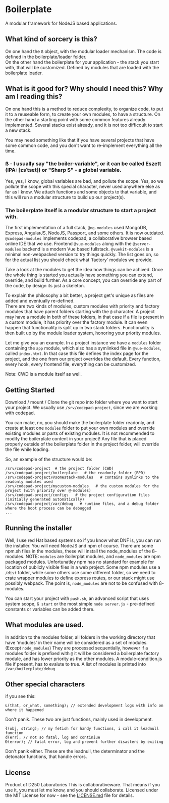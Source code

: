 # ßoilerplate

A modular framework for NodeJS based applications.

## What kind of sorcery is this?

On one hand the `ß` object, with the modular loader mechanism. The code is defined in the boilerplate/loader folder.  
On the other hand the boilerplate for your application - the stack you start with, that will be customized. Defined by modules that are loaded with the boilerplate loader.  

## What is it good for? Why should I need this? Why am I reading this?

On one hand this is a method to reduce complexity, to organize code, to put it to a reuseable form, to create your own modules, to have a structure.
On the other hand a starting point with some common features already implemented. Several stacks exist already, and it is not too difficoult to start a new stack.

You may need something like that if you have several projects that have some common code, and you don't want to re-implement everything all the time.

### ß - I usually say "the boiler-variable", or it can be called Eszett (IPA: [ɛsˈtsɛt]) or "Sharp S" - a global variable.

Yes, yes, I know, global variables are bad, and pollute the scope. Yes, so we pollute the scope with this special character, never used anywhere else as far as I know.
We attach functions and some objects to that variable, and this will run a modular structure to build up our project(s).

### The boilerplate itself is a modular structure to start a project with. 

The first implementation of a full stack, `@ng-modules` used MongoDB, Express, AngularJS, NodeJS, Passport, and some others. It is now outdated.
`@codepad-modules` implements codepad, a collaborative browser based online IDE that we use.
Frontend `@vue-modules` along with the `@server-modules` backend is a modern Vue based fullstack. `@vuekit-modules` is a minimal non-webpacked version to try things quickly.
The list goes on, so for the actual list you should check what 'factory' modules we provide. 

Take a look at the modules to get the idea how things can be achived. Once the whole thing is started you actually have something you can extend, override, and build further.
As a core concept, you can override any part of the code, by design its just a skeleton.

To explain the philosophy a bit better, a project get's unique as files are added and eventually re-defined.  
There are two kinds of modules, custom modules with priority and factory modules that have parent folders starting with the `@` character.
A project may have a module in both of these folders, in that case if a file is present in a custom module, it has priority over the factory module. 
It can even happen that functionality is split up in two stack folders. Functionality is then built up by the module loader system, honoring your priority modules.

Let me give you an example. In a project instance we have a `modules` folder containing the `app` module, which also has a symlinked file in `@vue-modules`, called `index.html`.
In that case this file defines the index page for the project, and the one from our project overrides the default. Every function, every hook, every frontend file, everything can be customized.

Note: CWD is a module itself as well.

## Getting Started

Download / mount / Clone the git repo into folder where you want to start your project. We usually use `/srv/codepad-project`, since we are working with codepad. 

You can make, no, you should make the boilerplate folder readonly, and create at least one `modules` folder to put your own modules and override existing modules or parts of existing modules.
It is not recommended to modify the boilerplate content in your project! Any file that is placed properly outside of the boilerplate folder in the project folder, will override the file while loading.

So, an example of the structure would be:
```
/srv/codepad-project  # the project folder (CWD)
/srv/codepad-project/boilerplate   # the readonly folder (BPD)
/srv/codepad-project/@somestack-modules   # contains symlinks to the readonly modules used
/srv/codepad-project/mycustom-modules   # the custom modules for the project (with priority over @-modules)
/srv/codepad-project/configs   # the project configuration files (initially generated automatically)
/srv/codepad-project/var/debug   # runtime files, and a debug folder where the boot process can be debugged
...
```

## Running the installer

Well, I use red Hat based systems so if you know what DNF is, you can run the installer.
You will need NodeJS and npm of course. There are some npm.sh files in the modules, these will install the node_modules of the ß-modules.
NOTE: `modules` are ßoilerplat modules, and `node_modules` are npm packaged modules. Unfortunatley npm has no standard for example for location of publicly visible files in a web project. Some npm modules use a `/dist` folder, while some others use some different folder, so we need to crate wrapper modules to define express routes, or our stack might use possibly webpack. The point is, `node_modules` are not to be confused with ß-modules.

You can start your project with `push.sh`, an advanced script that uses system scope, `ß start` or the most simple `node server.js` - pre-defined constants or variables can be added there.

## What modules are used.

In addition to the modules folder, all folders in the working directory that have 'modules' in their name will be considered as a set of modules. (Except `node_modules`)
They are processed sequentially, however if a modules folder is prefixed with `@` it will be considered a boilerplate factory module, and has lower priority as the other modules. 
A module-condition.js file if present, has to evalute to true. A list of modules is printed into `/var/boilerplate/debug` 

## Other special characters

if you see this:
```
Ł(that, or_what, something); // extended development logs with info on where it happened
```
Don't panik. These two are just functions, mainly used in development.

```
ł(obj, string); // my fetish for handy functions, i call it leadnull function
đ(err); // not so fatal, log and continiue
Đ(error); // fatal error, log and prevent further disasters by exiting
```

Don't panik either. These are the leadnull, the determinator and the detonator functions, that handle errors.

## License

Product of D250 Laboratories
This is collaborativeware. That means if you use it, you must let me know, and you should collaborate.
Licensed under the MIT License for now - see the [LICENSE.md](LICENSE.md) file for details.
